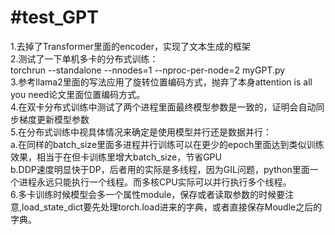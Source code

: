 #test_GPT
====
1.去掉了Transformer里面的encoder，实现了文本生成的框架<br>
2.测试了一下单机多卡的分布式训练：<br>
	torchrun --standalone --nnodes=1 --nproc-per-node=2 myGPT.py<br>
3.参考llama2里面的写法应用了旋转位置编码方式，抛弃了本身attention is all you need论文里面位置编码方式。<br>
4.在双卡分布式训练中测试了两个进程里面最终模型参数是一致的，证明会自动同步梯度更新模型参数<br>
5.在分布式训练中视具体情况来确定是使用模型并行还是数据并行：<br>
	a.在同样的batch_size里面多进程并行训练可以在更少的epoch里面达到类似训练效果，相当于在但卡训练里增大batch_size，节省GPU<br>
	b.DDP速度明显快于DP，后者用的实际是多线程，因为GIL问题，python里面一个进程永远只能执行一个线程。而多核CPU实际可以并行执行多个线程。<br>
6.多卡训练时候模型会多一个属性module，保存或者读取参数的时候要注意,load_state_dict要先处理torch.load进来的字典，或者直接保存Moudle之后的字典。<br>

